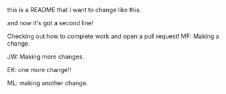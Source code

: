 this is a README that I want to change like this.

and now it's got a second line!

Checking out how to complete work and open a pull request!
MF: Making a change.

JW: Making more changes.

EK: one more change!!

ML: making another change. 

